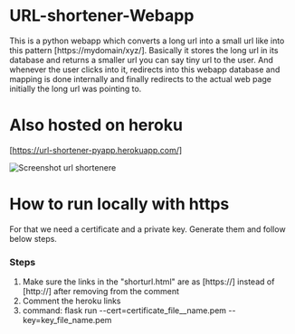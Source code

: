 # URL-shortener-Webapp
This is a python webapp which converts a long url into a small url like into this pattern [https://mydomain/xyz/]. Basically it stores the long url in its database and returns a smaller url you can say tiny url to the user. And whenever the user clicks into it, redirects into this webapp database and mapping is done internally and finally redirects to the actual web page initially the long url was pointing to.

# Also hosted on heroku
[https://url-shortener-pyapp.herokuapp.com/]

![Screenshot url shortenere](https://user-images.githubusercontent.com/34748568/179671821-2a42173f-5cd4-4ea5-9b36-e0199b92c8cb.png)

# How to run locally with https
For that we need a certificate and a private key. Generate them and follow below steps.
### Steps
1. Make sure the links in the "shorturl.html" are as [https://] instead of [http://] after removing from the comment
2. Comment the heroku links
3. command: flask run --cert=certificate_file__name.pem --key=key_file_name.pem




